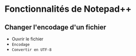 # Fonctionnalités de Notepad++

## Changer l'encodage d'un fichier

- Ouvrir le fichier
- `Encodage`
- `Convertir en UTF-8`